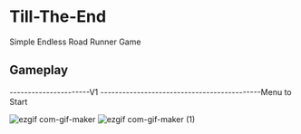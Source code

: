# Till-The-End
  Simple Endless Road Runner Game
 
 ## Gameplay
 
 ----------------------V1 --------------------------------------------Menu to Start
 
![ezgif com-gif-maker](https://user-images.githubusercontent.com/58710438/96742117-35fd1780-13cb-11eb-856f-162b5fdabc91.gif) ![ezgif com-gif-maker (1)](https://user-images.githubusercontent.com/58710438/98115474-f3056e80-1eb7-11eb-8766-a774415b6fe5.gif)
